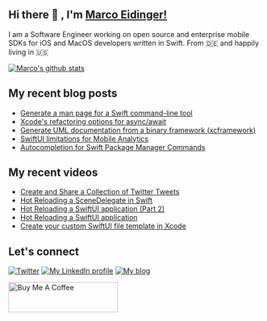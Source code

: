 ## Hi there 👋 , I'm [Marco Eidinger!](https://eidinger.info/)

I am a Software Engineer working on open source and enterprise mobile SDKs for iOS and MacOS developers written in Swift. From 🇩🇪  and happily living in 🇺🇸

[![Marco's github stats](https://github-readme-stats.vercel.app/api?username=MarcoEidinger&count_private=false&show_icons=true&theme=radical)](https://github.com/anuraghazra/github-readme-stats)

## My recent blog posts
<!-- BLOG-POST-LIST:START -->
- [Generate a man page for a Swift command-line tool](https://blog.eidinger.info/generate-a-man-page-for-a-swift-command-line-tool)
- [Xcode&#39;s refactoring options for async/await](https://blog.eidinger.info/xcodes-refactoring-options-for-asyncawait)
- [Generate UML documentation from a binary framework &lpar;xcframework&rpar;](https://blog.eidinger.info/generate-uml-documentation-from-a-binary-framework-xcframework)
- [SwiftUI limitations for Mobile Analytics](https://blog.eidinger.info/swiftui-limitations-for-mobile-analytics)
- [Autocompletion for Swift Package Manager Commands](https://blog.eidinger.info/autocompletion-for-swift-package-manager-commands)
<!-- BLOG-POST-LIST:END -->

## My recent videos
<!-- YOUTUBE-ALL:START -->
- [Create and Share a Collection of Twitter Tweets](https://www.youtube.com/watch?v=RtaNNMAMFPM)
- [Hot Reloading a SceneDelegate in Swift](https://www.youtube.com/watch?v=JIfip0s3KX8)
- [Hot Reloading a SwiftUI application &lpar;Part 2&rpar;](https://www.youtube.com/watch?v=U7-CD-lSWdM)
- [Hot Reloading a SwiftUI application](https://www.youtube.com/watch?v=amBkjVfgFL8)
- [Create your custom SwiftUI file template in Xcode](https://www.youtube.com/watch?v=h8js3e657xc)
<!-- YOUTUBE-ALL:END -->

## Let's connect
[![Twitter](https://img.shields.io/badge/twitter-blue.svg?&style=for-the-badge&logo=twitter&logoColor=white)](http://twitter.com/MarcoEidinger)
[![My LinkedIn profile](https://img.shields.io/badge/linkedin-%230077B5.svg?&style=for-the-badge&logo=linkedin&logoColor=white)](https://www.linkedin.com/in/marco-eidinger-6098a512/)
[![My blog](https://img.shields.io/badge/Hashnode-%232962FF.svg?&style=for-the-badge&logo=hashnode&logoColor=white)](https://blog.eidinger.info)

<a href="https://www.buymeacoffee.com/MarcoEidinger" target="_blank"><img src="https://cdn.buymeacoffee.com/buttons/v2/default-yellow.png" alt="Buy Me A Coffee" style="height: 60px !important;width: 217px !important;" ></a>
